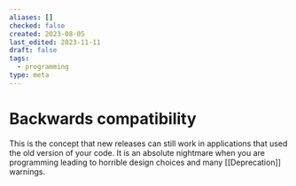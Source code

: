 ```yaml
---
aliases: []
checked: false
created: 2023-08-05
last_edited: 2023-11-11
draft: false
tags:
  - programming
type: meta
---
```

# Backwards compatibility

This is the concept that new releases can still work in applications that used the old version of your code. It is an absolute nightmare when you are programming leading to horrible design choices and many [[Deprecation]] warnings.

